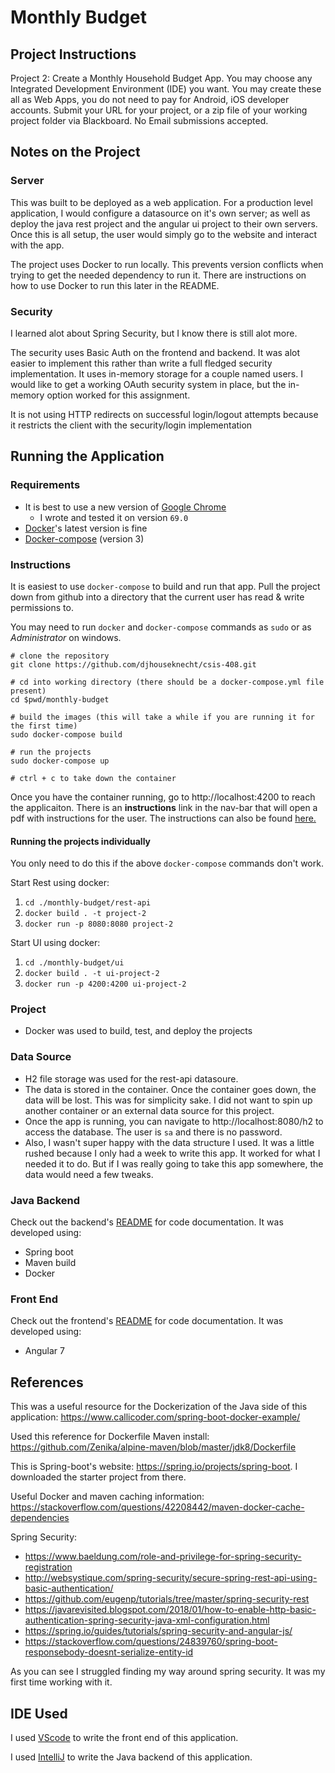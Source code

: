# Monthly Budget 

## Project Instructions
Project 2: Create a Monthly Household Budget App. You may choose any Integrated
Development Environment (IDE) you want. You may create these all as Web Apps, you do not
need to pay for Android, iOS developer accounts. Submit your URL for your project, or a zip file
of your working project folder via Blackboard. No Email submissions accepted.


## Notes on the Project

### Server

This was built to be deployed as a web application. For a production level application, I would configure a datasource on it's own server; as well as deploy the java rest project and the angular ui project to their own servers. Once this is all setup, the user would simply go to the website and interact with the app. 

The project uses Docker to run locally. This prevents version conflicts when trying to get the needed dependency to run it. There are instructions on how to use Docker to run this later in the README. 

### Security 

I learned alot about Spring Security, but I know there is still alot more. 

The security uses Basic Auth on the frontend and backend. It was alot easier to implement this rather than write a full fledged security implementation. It uses in-memory storage for a couple named users. I would like to get a working OAuth security system in place, but the in-memory option worked for this assignment. 

It is not using HTTP redirects on successful login/logout attempts because it restricts the client with the security/login implementation

## Running the Application

### Requirements
- It is best to use a new version of [Google Chrome](https://www.google.com/chrome/)
    - I wrote and tested it on version `69.0`
- [Docker](https://www.docker.com/get-started)'s latest version is fine
- [Docker-compose](https://docs.docker.com/compose/install/) (version 3)

### Instructions
It is easiest to use `docker-compose` to build and run that app. Pull the project down from github into a directory that the current user has read & write permissions to. 

You may need to run `docker` and `docker-compose` commands as `sudo` or as *Administrator* on windows. 

```
# clone the repository
git clone https://github.com/djhouseknecht/csis-408.git 

# cd into working directory (there should be a docker-compose.yml file present)
cd $pwd/monthly-budget

# build the images (this will take a while if you are running it for the first time)
sudo docker-compose build

# run the projects
sudo docker-compose up

# ctrl + c to take down the container
```

Once you have the container running, go to http://localhost:4200 to reach the applicaiton. There is an **instructions** link in the nav-bar that will open a pdf with instructions for the user. The instructions can also be found [here.](/rest-api/src/main/resources/static/instructions.pdf)

#### Running the projects individually 
You only need to do this if the above `docker-compose` commands don't work. 

Start Rest using docker:
1. `cd ./monthly-budget/rest-api`
2. `docker build . -t project-2`
3. `docker run -p 8080:8080 project-2`

Start UI using docker: 
1. `cd ./monthly-budget/ui`
2. `docker build . -t ui-project-2`
3. `docker run -p 4200:4200 ui-project-2`

### Project 
- Docker was used to build, test, and deploy the projects 
### Data Source
- H2 file storage was used for the rest-api datasoure. 
- The data is stored in the container. Once the container goes down, the data will be lost. This was for simplicity sake. I did not want to spin up another container or an external data source for this project.
- Once the app is running, you can navigate to http://localhost:8080/h2 to access the database. The user is `sa` and there is no password. 
- Also, I wasn't super happy with the data structure I used. It was a little rushed because I only had a week to write this app. It worked for what I needed it to do. But if I was really going to take this app somewhere, the data would need a few tweaks. 
### Java Backend
Check out the backend's [README](/rest-api/README.md) for code documentation. It was developed using: 
- Spring boot
- Maven build
- Docker 

### Front End 
Check out the frontend's [README](/ui/README.md) for code documentation. It was developed using: 
- Angular 7

## References
This was a useful resource for the Dockerization of the Java side of this application: https://www.callicoder.com/spring-boot-docker-example/

Used this reference for Dockerfile Maven install: https://github.com/Zenika/alpine-maven/blob/master/jdk8/Dockerfile

This is Spring-boot's website: https://spring.io/projects/spring-boot. I downloaded the starter project from there. 

Useful Docker and maven caching information: https://stackoverflow.com/questions/42208442/maven-docker-cache-dependencies	

Spring Security: 
- https://www.baeldung.com/role-and-privilege-for-spring-security-registration
- http://websystique.com/spring-security/secure-spring-rest-api-using-basic-authentication/
- https://github.com/eugenp/tutorials/tree/master/spring-security-rest
- https://javarevisited.blogspot.com/2018/01/how-to-enable-http-basic-authentication-spring-security-java-xml-configuration.html
- https://spring.io/guides/tutorials/spring-security-and-angular-js/
- https://stackoverflow.com/questions/24839760/spring-boot-responsebody-doesnt-serialize-entity-id

As you can see I struggled finding my way around spring security. It was my first time working with it. 

## IDE Used
I used [VScode](https://code.visualstudio.com/) to write the front end of this application.

I used [IntelliJ](https://www.jetbrains.com/idea/download/#section=linux) to write the Java backend of this application. 

